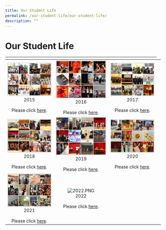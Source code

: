 ```yaml
---
title: Our Student Life
permalink: /our-student-life/our-student-life/
description: ""
---
```

# Our Student Life
<table>
<thead>
  <tr>
    <th></th>
    <th></th>
    <th></th>
  </tr>
</thead>
<tbody>
  <tr>
    <td style="text-align: center;"><img src="/images/Our%20Student%20Life/2015.png" alt="2015.PNG"><br>2015<br><br>Please click <a href="https://www.flickr.com/photos/dunmansecondary/collections/72157650202286507/" target="_blank">here</a>.<br></td>
    <td style="text-align: center;"><img src="/images/Our%20Student%20Life/2016.png" alt="2016.PNG"><br>2016<br><br>Please click <a href="https://www.flickr.com/photos/dunmansecondary/collections/72157661893601593/" target="_blank">here</a>.<br></td>
    <td style="text-align: center;"><img src="/images/Our%20Student%20Life/2017.png" alt="2017.PNG"><br>2017<br><br>Please click <a href="https://www.flickr.com/photos/dunmansecondary/collections/72157676416368984/" target="_blank">here</a>.<br></td>
  </tr>
  <tr>
    <td style="text-align: center;"><img src="/images/Our%20Student%20Life/2018.png" alt="2018.PNG"><br>2018<br><br>Please click <a href="https://www.flickr.com/photos/dunmansecondary/collections/72157711370788906/" target="_blank">here</a>.<br></td>
    <td style="text-align: center;"><img src="/images/Our%20Student%20Life/2019.png" alt="2019.PNG"><br>2019<br><br>Please click <a href="https://www.flickr.com/photos/dunmansecondary/collections/72157711371341647/" target="_blank">here</a>.<br></td>
    <td style="text-align: center;"><img src="/images/Our%20Student%20Life/2020.png" alt="2020.PNG"><br>2020<br><br>Please click <a href="https://www.flickr.com/photos/dunmansecondary/collections/72157717046618511/" target="_blank">here</a>.<br></td>
  </tr>
  <tr>
    <td style="text-align: center;"><img src="/images/Our%20Student%20Life/2021.png" alt="2021.JPG"><br>2021<br><br>Please click <a href="https://www.flickr.com/photos/dunmansecondary/collections/72157719745220144/" target="_blank">here</a>.</td>
 <td style="text-align: center;"><img src="/images/Our%20Student%20Life/2012.png" alt="2022.PNG"><br>2022<br><br>Please click <a href="https://www.flickr.com/photos/dunmansecondary/collections/72157650202286507/" target="_blank">here</a>.<br></td>
    <td> <br><br></td>
    <td> <br></td>
  </tr>
</tbody>
</table>


